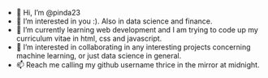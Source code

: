 - 👋 Hi, I’m @pinda23
- 👀 I’m interested in you :). Also in data science and finance.
- 🌱 I’m currently learning web development and I am trying to code up my curriculum vitae in html, css and javascript.
- 💞️ I’m interested in collaborating in any interesting projects concerning machine learning, or just data science in general.
- 📫 Reach me calling my github username thrice in the mirror at midnight.

<!---
pinda23/pinda23 is a ✨ special ✨ repository because its `README.md` (this file) appears on your GitHub profile.
You can click the Preview link to take a look at your changes.
--->
